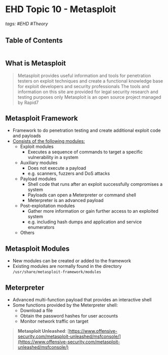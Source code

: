 # EHD Topic 10 - Metasploit

###### tags: #EHD #Theory 

## Table of Contents
```toc
```

## What is Metasploit
> Metasploit provides useful information and tools for penetration testers on exploit techniques and create a functional knowledge base for exploit developers and security professionals
> The tools and information on this site are provided for legal security research and testing purposes only
> Metasploit is an open source project managed by Rapid7

## Metasploit Framework
- Framework to do penetration testing and create additional exploit code and payloads
- <u>Consists of the following modules:</u>
	- Exploit modules
		- Executes a sequence of commands to target a specific vulnerability in a system
	- Auxiliary modules
		- Does not execute a payload
		- e.g. scanners, fuzzers and DoS attacks
	- Payload modules
		- Shell code that runs after an exploit successfully compromises a system
		- Payloads can open a Meterpreter or command shell
		- Meterpreter is an advanced payload
	- Post-exploitation modules
		- Gather more information or gain further access to an exploited system
		- e.g. including hash dumps and application and service enumerators
	- Others

## Metasploit Modules
- New modules can be created or added to the framework
- Existing modules are normally found in the directory `/usr/share/metasploit-framework/modules`

## Meterpreter
- Advanced multi-function payload that provides an interactive shell
- Some functions provided by the Meterpreter shell:
	- Download a file
	- Obtain the password hashes for user accounts
	- Monitor network traffic on target

> **Metasploit Unleashed**: [https://www.offensive-security.com/metasploit-unleashed/msfconsole/](https://www.offensive-security.com/metasploit-unleashed/msfconsole/)

